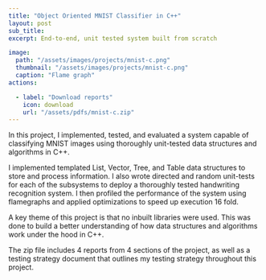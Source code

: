 ```yaml
---
title: "Object Oriented MNIST Classifier in C++"
layout: post
sub_title:
excerpt: End-to-end, unit tested system built from scratch

image: 
  path: "/assets/images/projects/mnist-c.png"
  thumbnail: "/assets/images/projects/mnist-c.png"
  caption: "Flame graph"
actions:

  - label: "Download reports"
    icon: download
    url: "/assets/pdfs/mnist-c.zip"
---
```

In this project, I implemented, tested, and evaluated a system capable of classifying MNIST images using thoroughly unit-tested data structures and algorithms in C++.

I implemented templated List, Vector, Tree, and Table data structures to store and process information. I also wrote directed and random unit-tests for each of the subsystems to deploy a thoroughly tested handwriting recognition system. I then profiled the performance of the system using flamegraphs and applied optimizations to speed up execution 16 fold.

A key theme of this project is that no inbuilt libraries were used. This was done to build a better understanding of how data structures and algorithms work under the hood in C++. 

The zip file includes 4 reports from 4 sections of the project, as well as a testing strategy document that outlines my testing strategy throughout this project. 